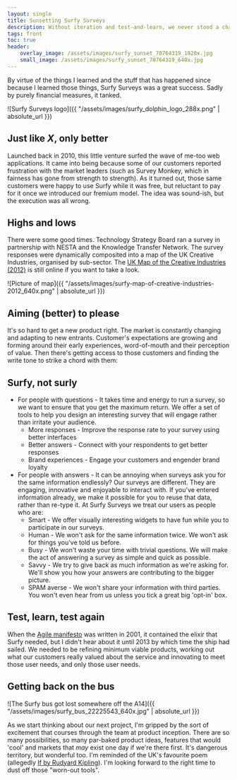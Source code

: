 ```yaml
---
layout: single
title: Sunsetting Surfy Surveys
description: Without iteration and test-and-learn, we never stood a chance of commercial success, but lots of good things came from doing it all wrong. 
tags: front
toc: true
header:
    overlay_image: /assets/images/surfy_sunset_70764319_1920x.jpg
    small_image: /assets/images/surfy_sunset_70764319_640x.jpg
---
```


By virtue of the things I learned and the stuff that has happened since because I learned those things, Surfy Surveys was a great success.  Sadly by purely financial measures, it tanked.

![Surfy Surveys logo]({{ "/assets/images/surfy_dolphin_logo_288x.png" | absolute_url }})

## Just like _X_, only better 

Launched back in 2010, this little venture surfed the wave of me-too web applications.  It came into being because some of our customers reported frustration with the market leaders (such as Survey Monkey, which in fairness has gone from strength to strength).  As it turned out, those same customers were happy to use Surfy while it was free, but reluctant to pay for it once we introduced our fremium model.  The idea was sound-ish, but the execution was all wrong.

## Highs and lows

There were some good times.  Technology Strategy Board ran a survey in partnership with NESTA and the Knowledge Transfer Network.  The survey responses were dynamically composited into a map of the UK Creative Industries, organised by sub-sector.  The [UK Map of the Creative Industries (2012)](http://www.lightenna.com/legacy/node/982/map.html) is still online if you want to take a look.

![Picture of map]({{ "/assets/images/surfy-map-of-creative-industries-2012_640x.png" | absolute_url }})

## Aiming (better) to please

It's so hard to get a new product right.  The market is constantly changing and adapting to new entrants.  Customer's expectations are growing and forming around their early experiences, word-of-mouth and their perception of value.  Then there's getting access to those customers and finding the write tone to strike a chord with them:

## Surfy, not surly
+ For people with questions - It takes time and energy to run a survey, so we want to ensure that you get the maximum return. We offer a set of tools to help you design an interesting survey that will engage rather than irritate your audience.
    + More responses - Improve the response rate to your survey using better interfaces
    + Better answers - Connect with your respondents to get better responses
    + Brand experiences - Engage your customers and engender brand loyalty
+ For people with answers - It can be annoying when surveys ask you for the same information endlessly? Our surveys are different. They are engaging, innovative and enjoyable to interact with. If you've entered information already, we make it possible for you to reuse that data, rather than re-type it. At Surfy Surveys we treat our users as people who are:
    + Smart - We offer visually interesting widgets to have fun while you to participate in our surveys.
    + Human - We won't ask for the same information twice. We won't ask for things you've told us before.
    + Busy - We won't waste your time with trivial questions. We will make the act of answering a survey as simple and quick as possible.
    + Savvy - We try to give back as much information as we're asking for. We'll show you how your answers are contributing to the bigger picture.
    + SPAM averse - We won't share your information with third parties. You won't even hear from us unless you tick a great big 'opt-in' box.

## Test, learn, test again

When the [Agile manifesto](http://agilemanifesto.org/history.html) was written in 2001, it contained the elixir that Surfy needed, but I didn't hear about it until 2013 by which time the ship had sailed.  We needed to be refining minimum viable products, working out what our customers really valued about the service and innovating to meet those user needs, and only those user needs.

## Getting back on the bus

![The Surfy bus got lost somewhere off the A14]({{ "/assets/images/surfy_bus_22225543_640x.jpg" | absolute_url }})

As we start thinking about our next project, I'm gripped by the sort of excitement that courses through the team at product inception.  There are so many possibilities, so many par-baked product ideas, features that would 'cool' and markets that _may_ exist one day if we're there first.  It's dangerous territory, but wonderful too.  I'm reminded of the UK's favourite poem (allegedly [If by Rudyard Kipling](https://www.poetryfoundation.org/poems/46473/if---)).  I'm looking forward to the right time to dust off those "worn-out tools".
